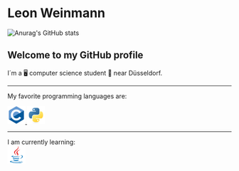 # Leon Weinmann

![Anurag's GitHub stats](https://github-readme-stats.vercel.app/api?username=ShigShag&show_icons=true&theme=radical)

## Welcome to my GitHub profile

I´m a 🖥️ computer science student 📍 near Düsseldorf.

---

My favorite programming languages are:
<p align="left"> <a href="https://www.cprogramming.com/" target="_blank"> <img src="https://raw.githubusercontent.com/devicons/devicon/master/icons/c/c-original.svg" alt="c" width="40" height="40"/> </a>
<a href="https://www.python.org" target="_blank"> <img src="https://raw.githubusercontent.com/devicons/devicon/master/icons/python/python-original.svg" alt="python" width="40" height="40"/> </a> </p>

---

I am currently learning:  
<a href="https://www.java.com" target="_blank"> <img src="https://raw.githubusercontent.com/devicons/devicon/master/icons/java/java-original.svg" alt="java" width="40" height="40"/> </a>
